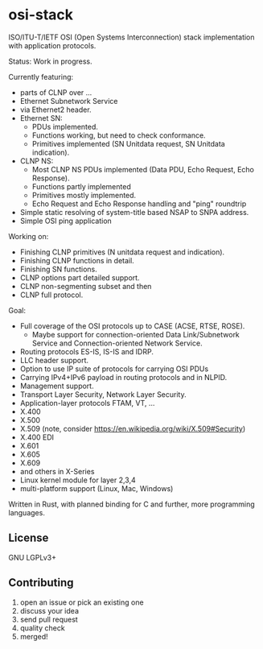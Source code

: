 # osi-stack

ISO/ITU-T/IETF OSI (Open Systems Interconnection) stack implementation with application protocols.

Status:  Work in progress.

Currently featuring:

* parts of CLNP over ...
* Ethernet Subnetwork Service
* via Ethernet2 header.
* Ethernet SN:
  * PDUs implemented.
  * Functions working, but need to check conformance.
  * Primitives implemented (SN Unitdata request, SN Unitdata indication).
* CLNP NS:
  * Most CLNP NS PDUs implemented (Data PDU, Echo Request, Echo Response).
  * Functions partly implemented
  * Primitives mostly implemented.
  * Echo Request and Echo Response handling and "ping" roundtrip
* Simple static resolving of system-title based NSAP to SNPA address.
* Simple OSI ping application

Working on:

* Finishing CLNP primitives (N unitdata request and indication).
* Finishing CLNP functions in detail.
* Finishing SN functions.
* CLNP options part detailed support.
* CLNP non-segmenting subset and then
* CLNP full protocol.

Goal:

* Full coverage of the OSI protocols up to CASE (ACSE, RTSE, ROSE).
  * Maybe support for connection-oriented Data Link/Subnetwork Service and Connection-oriented Network Service.
* Routing protocols ES-IS, IS-IS and IDRP.
* LLC header support.
* Option to use IP suite of protocols for carrying OSI PDUs
* Carrying IPv4+IPv6 payload in routing protocols and in NLPID.
* Management support.
* Transport Layer Security, Network Layer Security.
* Application-layer protocols FTAM, VT, ...
* X.400
* X.500
* X.509 (note, consider https://en.wikipedia.org/wiki/X.509#Security)
* X.400 EDI
* X.601
* X.605
* X.609
* and others in X-Series
* Linux kernel module for layer 2,3,4
* multi-platform support (Linux, Mac, Windows)

Written in Rust, with planned binding for C and further, more programming languages.

## License

GNU LGPLv3+

## Contributing

1. open an issue or pick an existing one
2. discuss your idea
3. send pull request
4. quality check
5. merged!
